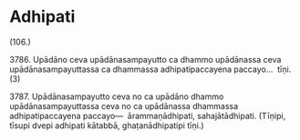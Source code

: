 # Adhipati

(106.)

3786\. Upādāno ceva upādānasampayutto ca dhammo upādānassa ceva upādānasampayuttassa ca dhammassa adhipatipaccayena paccayo…  tīṇi. (3)

3787\. Upādānasampayutto ceva no ca upādāno dhammo upādānasampayuttassa ceva no ca upādānassa dhammassa adhipatipaccayena paccayo—  ārammaṇādhipati, sahajātādhipati. (Tīṇipi, tīsupi dvepi adhipati kātabbā, ghaṭanādhipatipi tīṇi.)
